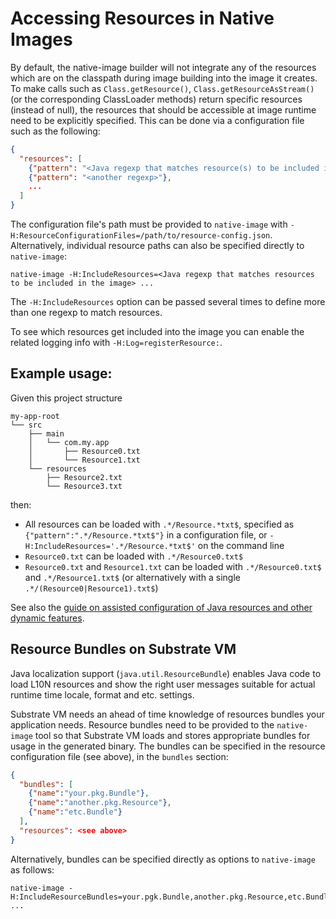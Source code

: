 # Accessing Resources in Native Images

By default, the native-image builder will not integrate any of the resources which are on the classpath during image building into the image it creates.
To make calls such as `Class.getResource()`, `Class.getResourceAsStream()` (or the corresponding ClassLoader methods) return specific resources (instead of null), the resources that should be accessible at image runtime need to be explicitly specified. This can be done via a configuration file such as the following:

```json
{
  "resources": [
    {"pattern": "<Java regexp that matches resource(s) to be included in the image>"},
    {"pattern": "<another regexp>"},
    ...
  ]
}
```

The configuration file's path must be provided to `native-image` with `-H:ResourceConfigurationFiles=/path/to/resource-config.json`. Alternatively, individual resource paths can also be specified directly to `native-image`:
```shell
native-image -H:IncludeResources=<Java regexp that matches resources to be included in the image> ...
```
The `-H:IncludeResources` option can be passed several times to define more than one regexp to match resources.

To see which resources get included into the image you can enable the related logging info with `-H:Log=registerResource:`.

## Example usage:

Given this project structure
```
my-app-root
└── src
    ├── main
    │   └── com.my.app
    │       ├── Resource0.txt
    │       └── Resource1.txt
    └── resources
        ├── Resource2.txt
        └── Resource3.txt
```
then:

*  All resources can be loaded with `.*/Resource.*txt$`, specified as `{"pattern":".*/Resource.*txt$"}` in a configuration file, or `-H:IncludeResources='.*/Resource.*txt$'` on the command line
*  `Resource0.txt` can be loaded with `.*/Resource0.txt$`
*  `Resource0.txt` and `Resource1.txt` can be loaded with `.*/Resource0.txt$` and `.*/Resource1.txt$`
   (or alternatively with a single `.*/(Resource0|Resource1).txt$`)

See also the [guide on assisted configuration of Java resources and other dynamic features](Configuration.md#assisted-configuration-of-native-image-builds).

## Resource Bundles on Substrate VM

Java localization support (`java.util.ResourceBundle`) enables Java code to load L10N resources and show the right user messages suitable for actual runtime time locale, format and etc. settings.

Substrate VM needs an ahead of time knowledge of resources bundles your application needs. Resource bundles need to be provided to the `native-image` tool so that Substrate VM loads and stores appropriate bundles for usage in the generated binary. The bundles can be specified in the resource configuration file (see above), in the `bundles` section:

```json
{
  "bundles": [
    {"name":"your.pkg.Bundle"},
    {"name":"another.pkg.Resource"},
    {"name":"etc.Bundle"}
  ],
  "resources": <see above>
}
```

Alternatively, bundles can be specified directly as options to `native-image` as follows:
```shell
native-image -H:IncludeResourceBundles=your.pgk.Bundle,another.pkg.Resource,etc.Bundle ...
```
